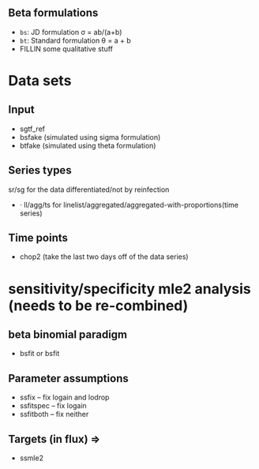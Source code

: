 
## Beta formulations
- `bs`: JD formulation σ = ab/(a+b)
- `bt`: Standard formulation θ = a + b
- FILLIN some qualitative stuff

# Data sets

## Input

* sgtf_ref
* bsfake (simulated using sigma formulation)
* btfake (simulated using theta formulation)

## Series types

sr/sg for the data differentiated/not by reinfection
* · ll/agg/ts for linelist/aggregated/aggregated-with-proportions(time series)

## Time points

* chop2 (take the last two days off of the data series)

# sensitivity/specificity mle2 analysis (needs to be re-combined)

## beta binomial paradigm

* bsfit or bsfit

## Parameter assumptions
* ssfix – fix logain and lodrop
* ssfitspec – fix logain
* ssfitboth – fix neither

## Targets (in flux) ⇒ 

* ssmle2
